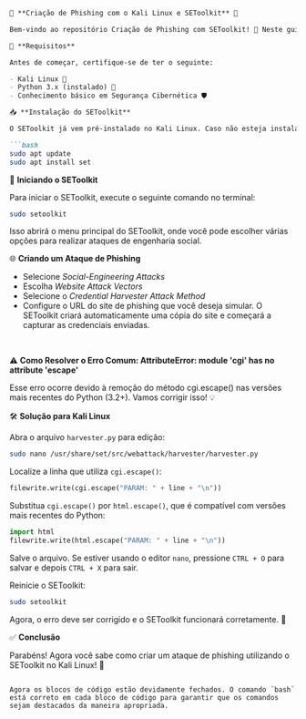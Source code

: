 ```markdown
🚨 **Criação de Phishing com o Kali Linux e SEToolkit** 🚨

Bem-vindo ao repositório Criação de Phishing com SEToolkit! 🎯 Neste guia, vamos mostrar como criar um ataque de phishing utilizando o SEToolkit no Kali Linux. O SEToolkit é uma poderosa ferramenta de engenharia social, usada para testar vulnerabilidades de segurança.

🔧 **Requisitos**

Antes de começar, certifique-se de ter o seguinte:

- Kali Linux 🐧  
- Python 3.x (instalado) 🐍  
- Conhecimento básico em Segurança Cibernética 🛡️

📥 **Instalação do SEToolkit**

O SEToolkit já vem pré-instalado no Kali Linux. Caso não esteja instalado, basta executar o seguinte comando:

```bash
sudo apt update
sudo apt install set
```

🚀 **Iniciando o SEToolkit**

Para iniciar o SEToolkit, execute o seguinte comando no terminal:

```bash
sudo setoolkit
```

Isso abrirá o menu principal do SEToolkit, onde você pode escolher várias opções para realizar ataques de engenharia social.

🌐 **Criando um Ataque de Phishing**

- Selecione *Social-Engineering Attacks*
- Escolha *Website Attack Vectors*
- Selecione o *Credential Harvester Attack Method*  
- Configure o URL do site de phishing que você deseja simular. O SEToolkit criará automaticamente uma cópia do site e começará a capturar as credenciais enviadas.

<br>

⚠️ **Como Resolver o Erro Comum: AttributeError: module 'cgi' has no attribute 'escape'**

Esse erro ocorre devido à remoção do método cgi.escape() nas versões mais recentes do Python (3.2+). Vamos corrigir isso! 💡

🛠️ **Solução para Kali Linux**

Abra o arquivo `harvester.py` para edição:

```bash
sudo nano /usr/share/set/src/webattack/harvester/harvester.py
```

Localize a linha que utiliza `cgi.escape()`:

```python
filewrite.write(cgi.escape("PARAM: " + line + "\n"))
```

Substitua `cgi.escape()` por `html.escape()`, que é compatível com versões mais recentes do Python:

```python
import html
filewrite.write(html.escape("PARAM: " + line + "\n"))
```

Salve o arquivo. Se estiver usando o editor `nano`, pressione `CTRL + O` para salvar e depois `CTRL + X` para sair.

Reinicie o SEToolkit:

```bash
sudo setoolkit
```

Agora, o erro deve ser corrigido e o SEToolkit funcionará corretamente. 🙌

✅ **Conclusão**

Parabéns! Agora você sabe como criar um ataque de phishing utilizando o SEToolkit no Kali Linux! 🎉
```

Agora os blocos de código estão devidamente fechados. O comando `bash` está correto em cada bloco de código para garantir que os comandos sejam destacados da maneira apropriada.
